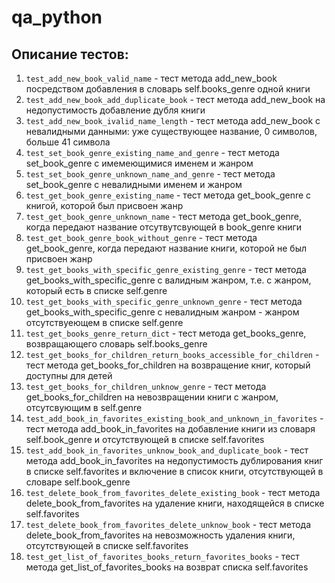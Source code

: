 # qa_python

## Описание тестов:
1. `test_add_new_book_valid_name` - тест метода add_new_book посредством добавления в словарь self.books_genre одной книги
2. `test_add_new_book_add_duplicate_book` - тест метода add_new_book на недопустимость добавление дубля книги
3. `test_add_new_book_ivalid_name_length` - тест метода add_new_book с невалидными данными: уже существующее название, 0 символов, больше 41 символа
4. `test_set_book_genre_existing_name_and_genre` - тест метода set_book_genre с имемеющимися именем и жанром
5. `test_set_book_genre_unknown_name_and_genre` - тест метода set_book_genre с невалидными именем и жанром
6. `test_get_book_genre_existing_name` - тест метода get_book_genre с книгой, которой был присвоен жанр
7. `test_get_book_genre_unknown_name` - тест метода get_book_genre, когда передают название отсутвутсвующей в book_genre книги
8. `test_get_book_genre_book_without_genre` - тест метода get_book_genre, когда передают название книги, которой не был присвоен жанр
9. `test_get_books_with_specific_genre_existing_genre` - тест метода get_books_with_specific_genre с валидным жанром, т.е. с жанром, который есть в списке self.genre
10. `test_get_books_with_specific_genre_unknown_genre` - тест метода get_books_with_specific_genre с невалидным жанром - жанром отсутствуеющем в списке self.genre
11. `test_get_books_genre_return_dict` - тест метода get_books_genre, возвращающего словарь self.books_genre
12. `test_get_books_for_children_return_books_accessible_for_children` - тест метода get_books_for_children на возвращение книг, который доступны для детей
13. `test_get_books_for_children_unknow_genre` - тест метода get_books_for_children на невозвращении книги с жанром, отсутсвующим в self.genre
14. `test_add_book_in_favorites_existing_book_and_unknown_in_favorites` - тест метода add_book_in_favorites на добавление книги из словаря self.book_genre и отсутствующей в списке self.favorites
15. `test_add_book_in_favorites_unknow_book_and_duplicate_book` - тест метода add_book_in_favorites на недопустимость дублирования книг в списке self.favorites и включение в список книги, отсутствующей в словаре self.book_genre
16. `test_delete_book_from_favorites_delete_existing_book` - тест метода delete_book_from_favorites на удаление книги, находящейся в списке self.favorites
17. `test_delete_book_from_favorites_delete_unknow_book` - тест метода delete_book_from_favorites на невозможность удаления книги, отсутствующей в списке self.favorites
18. `test_get_list_of_favorites_books_return_favorites_books` - тест метода get_list_of_favorites_books на возврат списка self.favorites